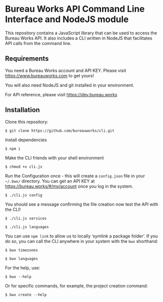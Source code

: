 # Bureau Works API Command Line Interface and NodeJS module
This repository contains a JavaScript library that can be used to access the Bureau Works API. It also includes a CLI written in NodeJS that facilitates API calls from the command line.

## Requirements

You need a Bureau Works account and API KEY. Please visit https://www.bureauworks.com to get yours!

You will also need NodeJS and git installed in your environment.

For API reference, please visit https://dev.bureau.works

## Installation

Clone this repository:

```$ git clone https://github.com/bureauworks/cli.git```

Install dependencies

```$ npm i```

Make the CLI friends with your shell environment

```$ chmod +x cli.js```

Run the Configuration once - this will create a `config.json` file in your `~/.bwx/` directory. You can get an API KEY at https://bureau.works/#/my/account once you log in the system.

```$ ./cli.js config```

You should see a message confirming the file creation now test the API with the CLI!

```$ ./cli.js services```

```$ ./cli.js languages```

You can use `npm link` to allow us to locally ‘symlink a package folder’. If you do so, you can call the CLI anywhere in your system with the `bwx` shorthand:

```$ bwx timezones```

```$ bwx languages```

For the help, use:

```$ bwx --help```

Or for specific commands, for example, the project creation command:

```$ bwx create --help```